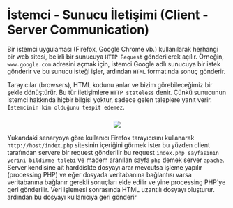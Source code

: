 # İstemci - Sunucu İletişimi (Client - Server Communication)
Bir istemci uygulaması (Firefox, Google Chrome vb.) kullanılarak herhangi bir web sitesi, belirli bir sunucuya `HTTP Request` gönderilerek açılır. Örneğin, `www.google.com` adresini açmak için, istemci Google adlı sunucuya bir istek gönderir ve bu sunucu isteği işler, ardından `HTML` formatında sonuç gönderir.

Tarayıcılar (browsers), HTML kodunu anlar ve bizim görebileceğimiz bir şekle dönüştürür. Bu tür iletişimlere `HTTP stateless` denir. Çünkü sunucunun istemci hakkında hiçbir bilgisi yoktur, sadece gelen taleplere yanıt verir. `İstemcinin kim olduğunu tespit edemez`.

<div align="center">
    <h3></h3>
    <img src="https://github.com/yasir723/client-server-comunication/assets/111686779/7a2bbc20-df05-401f-aa63-7e9db3e8aaa0">
</div>

Yukarıdaki senaryoya göre kullanıcı Firefox tarayıcısını kullanarak `http://host/index.php` sitesinin içeriğini görmek ister bu yüzden client tarafından servere bir request gönderilir bu request `index.php sayfasının yerini bildirme talebi` ve madem aranılan sayfa `php` demek server `apache`. Server kendisine ait harddiskte dosyayı arar mevcutsa işleme yapılır (processing PHP) ve eğer dosyada veritabanına bağlantısı varsa veritabanına bağlanır gerekli sonuçları elde edilir ve yine processing PHP'ye geri gönderilir. Veri işlemesi sonrasında HTML uzantılı dosyayı oluşturur. ardından bu dosyayı kullanıcıya geri gönderir
